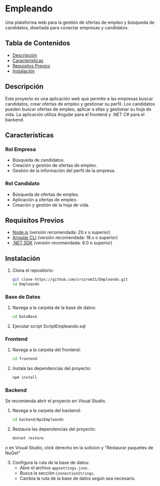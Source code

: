 # Empleando

Una plataforma web para la gestión de ofertas de empleo y búsqueda de candidatos, diseñada para conectar empresas y candidatos.

## Tabla de Contenidos

- [Descripción](#descripción)
- [Características](#características)
- [Requisitos Previos](#requisitos-previos)
- [Instalación](#instalación)

## Descripción

Este proyecto es una aplicación web que permite a las empresas buscar candidatos, crear ofertas de empleo y gestionar su perfil. Los candidatos pueden buscar ofertas de empleo, aplicar a ellas y gestionar su hoja de vida. La aplicación utiliza Angular para el frontend y .NET C# para el backend.

## Características

### Rol Empresa
- Búsqueda de candidatos.
- Creación y gestión de ofertas de empleo.
- Gestión de la información del perfil de la empresa.

### Rol Candidato
- Búsqueda de ofertas de empleo.
- Aplicación a ofertas de empleo.
- Creación y gestión de la hoja de vida.

## Requisitos Previos

- [Node.js](https://nodejs.org/) (versión recomendada: 20.x o superior)
- [Angular CLI](https://angular.io/cli) (versión recomendada: 18.x o superior)
- [.NET SDK](https://dotnet.microsoft.com/download) (versión recomendada: 8.0 o superior)

## Instalación

1. Clona el repositorio:
    ```bash
    git clone https://github.com/cruzrom21/Empleando.git
    cd Empleando
    ```

### Base de Datos

1. Navega a la carpeta de la base de datos:
    ```bash
    cd DataBase
    ```

2. Ejecutar script ScriptEmpleando.sql


### Frontend

1. Navega a la carpeta del frontend:
    ```bash
    cd frontend
    ```

2. Instala las dependencias del proyecto:
    ```bash
    npm install
    ```

### Backend

Se recomienda abrir el proyecto en Visual Studio.

1. Navega a la carpeta del backend:
    ```bash
    cd backend/ApiEmpleando
    ```

2. Restaura las dependencias del proyecto:
    ```bash
    dotnet restore
    ```

o en Visual Studio, click derecho en la solicion y "Restaurar paquetes de NuGet"

3. Configura la ruta de la base de datos:
    - Abre el archivo `appsettings.json`.
    - Busca la sección `ConnectionStrings`.
    - Cambia la ruta de la base de datos según sea necesario.






